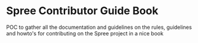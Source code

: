 # Spree Contributor Guide Book

POC to gather all the documentation and guidelines on the rules, guidelines and howto's for contributing on the Spree project in a nice book
